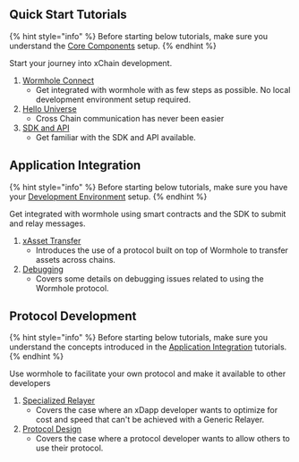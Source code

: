 

## Quick Start Tutorials 

{% hint style="info" %} 
Before starting below tutorials, make sure you understand the [Core Components](../components/README.md) setup.
{% endhint %}

Start your journey into xChain development.

<!-- Note: these examples should use testnet for everything, not requiring a local dev environment -->

1) [Wormhole Connect](./quick-start/wh-connect.md)
    - Get integrated with wormhole with as few steps as possible. No local development environment setup required.
2) [Hello Universe](./quick-start/hello-universe.md)
    - Cross Chain communication has never been easier
3) [SDK and API](./quick-start/sdk-api.md)
    - Get familiar with the SDK and API available.


## Application Integration 

{% hint style="info" %} 
Before starting below tutorials, make sure you have your [Development Environment](../dev-env/README.md) setup.
{% endhint %}

Get integrated with wormhole using smart contracts and the SDK to submit and relay messages.

1) [xAsset Transfer](./app-integration/xassets.md)
    - Introduces the use of a protocol built on top of Wormhole to transfer assets across chains. 
3) [Debugging](./app-integration/debugging.md)
    - Covers some details on debugging issues related to using the Wormhole protocol. 



## Protocol Development 

{% hint style="info" %} 
Before starting below tutorials, make sure you understand the concepts introduced in the [Application Integration](#app-integration) tutorials.
{% endhint %}

Use wormhole to facilitate your own protocol and make it available to other developers

1) [Specialized Relayer](./protocol-development/specialized-relayer.md)
    - Covers the case where an xDapp developer wants to optimize for cost and speed that can't be achieved with a Generic Relayer.
2) [Protocol Design](./protocol-development/protocol-design.md)
    - Covers the case where a protocol developer wants to allow others to use their protocol.
